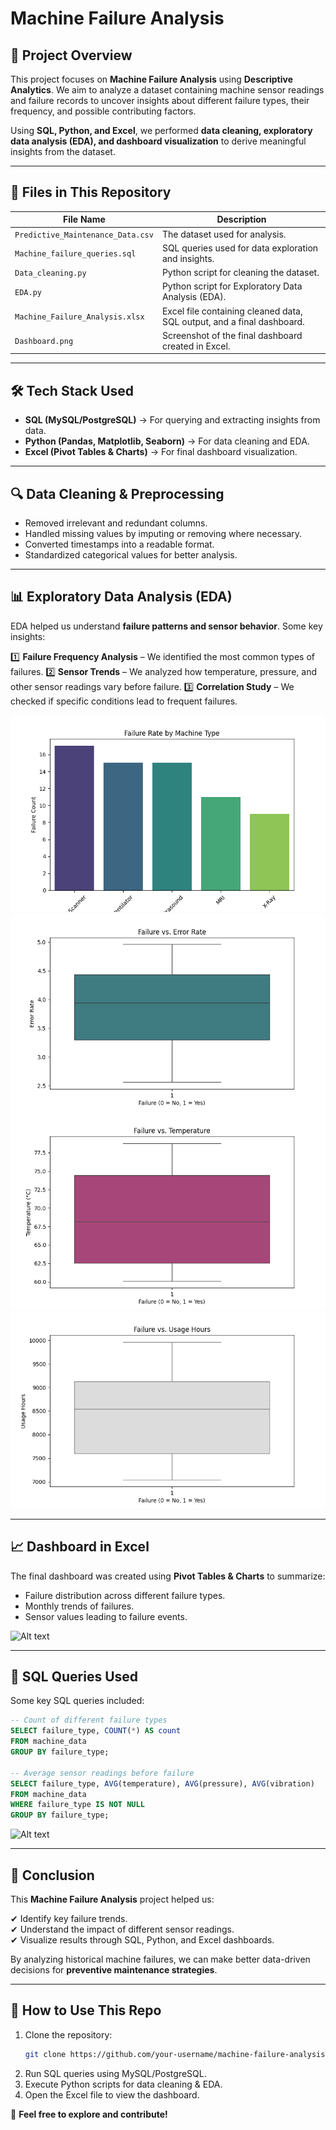 # Machine Failure Analysis

## 📌 Project Overview
This project focuses on **Machine Failure Analysis** using **Descriptive Analytics**. We aim to analyze a dataset containing machine sensor readings and failure records to uncover insights about different failure types, their frequency, and possible contributing factors.

Using **SQL, Python, and Excel**, we performed **data cleaning, exploratory data analysis (EDA), and dashboard visualization** to derive meaningful insights from the dataset.

---

## 📂 Files in This Repository

| File Name                       | Description |
|---------------------------------|-------------|
| `Predictive_Maintenance_Data.csv` | The dataset used for analysis. |
| `Machine_failure_queries.sql`            | SQL queries used for data exploration and insights. |
| `Data_cleaning.py`               | Python script for cleaning the dataset. |
| `EDA.py`                         | Python script for Exploratory Data Analysis (EDA). |
| `Machine_Failure_Analysis.xlsx`  | Excel file containing cleaned data, SQL output, and a final dashboard. |
| `Dashboard.png`       | Screenshot of the final dashboard created in Excel. |

---

## 🛠️ Tech Stack Used

- **SQL (MySQL/PostgreSQL)** → For querying and extracting insights from data.
- **Python (Pandas, Matplotlib, Seaborn)** → For data cleaning and EDA.
- **Excel (Pivot Tables & Charts)** → For final dashboard visualization.

---

## 🔍 Data Cleaning & Preprocessing

- Removed irrelevant and redundant columns.
- Handled missing values by imputing or removing where necessary.
- Converted timestamps into a readable format.
- Standardized categorical values for better analysis.

---

## 📊 Exploratory Data Analysis (EDA)

EDA helped us understand **failure patterns and sensor behavior**. Some key insights:

1️⃣ **Failure Frequency Analysis** – We identified the most common types of failures.
2️⃣ **Sensor Trends** – We analyzed how temperature, pressure, and other sensor readings vary before failure.
3️⃣ **Correlation Study** – We checked if specific conditions lead to frequent failures.


![img1](https://github.com/Chirag-Sharmaaa/Machine_Failure_Analysis/blob/main/Machine_Failure_Analysis_Project/failure%20rate%20by%20machine%20type.png)
![img2](https://github.com/Chirag-Sharmaaa/Machine_Failure_Analysis/blob/main/Machine_Failure_Analysis_Project/failure%20vs%20error%20rate.png)
![img3](https://github.com/Chirag-Sharmaaa/Machine_Failure_Analysis/blob/main/Machine_Failure_Analysis_Project/failure%20vs%20temp.png)
![img4](https://github.com/Chirag-Sharmaaa/Machine_Failure_Analysis/blob/main/Machine_Failure_Analysis_Project/failure%20vs%20usage%20hours.png)

---

## 📈 Dashboard in Excel

The final dashboard was created using **Pivot Tables & Charts** to summarize:

- Failure distribution across different failure types.
- Monthly trends of failures.
- Sensor values leading to failure events.

 ![Alt text](image_url_here)

---

## 📝 SQL Queries Used

Some key SQL queries included:

```sql
-- Count of different failure types
SELECT failure_type, COUNT(*) AS count
FROM machine_data
GROUP BY failure_type;

-- Average sensor readings before failure
SELECT failure_type, AVG(temperature), AVG(pressure), AVG(vibration)
FROM machine_data
WHERE failure_type IS NOT NULL
GROUP BY failure_type;
```

![Alt text](image_url_here)


---

## 📌 Conclusion
This **Machine Failure Analysis** project helped us:

✔ Identify key failure trends.  
✔ Understand the impact of different sensor readings.  
✔ Visualize results through SQL, Python, and Excel dashboards.  

By analyzing historical machine failures, we can make better data-driven decisions for **preventive maintenance strategies**.

---

## 📎 How to Use This Repo

1. Clone the repository:
   ```bash
   git clone https://github.com/your-username/machine-failure-analysis.git
   ```
2. Run SQL queries using MySQL/PostgreSQL.
3. Execute Python scripts for data cleaning & EDA.
4. Open the Excel file to view the dashboard.

🚀 **Feel free to explore and contribute!**

